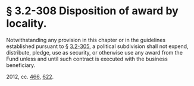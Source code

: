 # § 3.2-308 Disposition of award by locality.

<p>Notwithstanding any provision in this chapter or in the guidelines established pursuant to § <a href='http://law.lis.virginia.gov/vacode/3.2-305/'>3.2-305</a>, a political subdivision shall not expend, distribute, pledge, use as security, or otherwise use any award from the Fund unless and until such contract is executed with the business beneficiary.</p><p>2012, cc. <a href='http://lis.virginia.gov/cgi-bin/legp604.exe?121+ful+CHAP0466'>466</a>, <a href='http://lis.virginia.gov/cgi-bin/legp604.exe?121+ful+CHAP0622'>622</a>.</p>